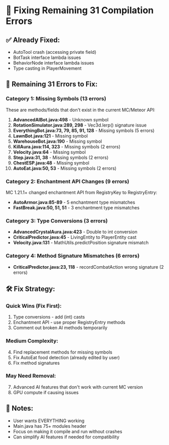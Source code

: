 # 🔧 Fixing Remaining 31 Compilation Errors

## ✅ Already Fixed:
- AutoTool crash (accessing private field)
- BotTask interface lambda issues
- BehaviorNode interface lambda issues  
- Type casting in PlayerMovement

## 🔴 Remaining 31 Errors to Fix:

### Category 1: Missing Symbols (13 errors)
These are methods/fields that don't exist in the current MC/Meteor API:

1. **AdvancedAIBot.java:498** - Unknown symbol
2. **RotationSimulator.java:289, 298** - Vec3d.lerp() signature issue
3. **EverythingBot.java:73, 79, 85, 91, 128** - Missing symbols (5 errors)
4. **LawnBot.java:121** - Missing symbol
5. **WarehouseBot.java:190** - Missing symbol
6. **KillAura.java:114, 323** - Missing symbols (2 errors)
7. **Velocity.java:64** - Missing symbol
8. **Step.java:31, 38** - Missing symbols (2 errors)
9. **ChestESP.java:48** - Missing symbol
10. **AutoEat.java:50, 53** - Missing symbols (2 errors)

### Category 2: Enchantment API Changes (9 errors)
MC 1.21.1+ changed enchantment API from RegistryKey to RegistryEntry:

- **AutoArmor.java:85-89** - 5 enchantment type mismatches
- **FastBreak.java:50, 51, 51** - 3 enchantment type mismatches

### Category 3: Type Conversions (3 errors)
- **AdvancedCrystalAura.java:423** - Double to int conversion
- **CriticalPredictor.java:45** - LivingEntity to PlayerEntity cast
- **Velocity.java:131** - MathUtils.predictPosition signature mismatch

### Category 4: Method Signature Mismatches (6 errors)
- **CriticalPredictor.java:23, 118** - recordCombatAction wrong signature (2 errors)

## 🛠️ Fix Strategy:

### Quick Wins (Fix First):
1. Type conversions - add (int) casts
2. Enchantment API - use proper RegistryEntry methods
3. Comment out broken AI methods temporarily

### Medium Complexity:
4. Find replacement methods for missing symbols
5. Fix AutoEat food detection (already edited by user)
6. Fix method signatures

### May Need Removal:
7. Advanced AI features that don't work with current MC version
8. GPU compute if causing issues

## 📝 Notes:
- User wants EVERYTHING working
- Main.java has 75+ modules header
- Focus on making it compile and run without crashes
- Can simplify AI features if needed for compatibility
